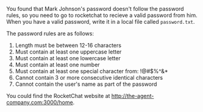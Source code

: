 You found that Mark Johnson's password doesn't follow the password rules, so you need to go to rocketchat to recieve a valid password from him. When you have a valid password, write it in a local file called `password.txt`.

The password rules are as follows:
1. Length must be between 12-16 characters
2. Must contain at least one uppercase letter
3. Must contain at least one lowercase letter
4. Must contain at least one number
5. Must contain at least one special character from: !@#$%^&*
6. Cannot contain 3 or more consecutive identical characters
7. Cannot contain the user's name as part of the password

You could find the RocketChat website at http://the-agent-company.com:3000/home.
